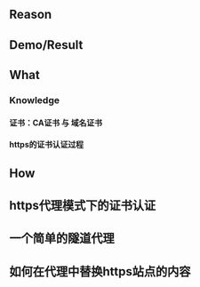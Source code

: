 ## Reason

## Demo/Result

## What
### Knowledge
#### 证书：CA证书 与 域名证书

#### https的证书认证过程

## How

## https代理模式下的证书认证

## 一个简单的隧道代理

## 如何在代理中替换https站点的内容
<!--stackedit_data:
eyJoaXN0b3J5IjpbMTA1Nzg5NTE1NF19
-->